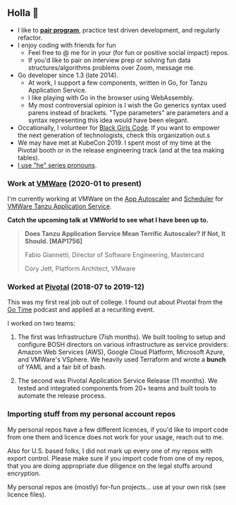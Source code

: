 ## Holla 👋

- I like to [**pair program**](https://www.pivotaltracker.com/blog/how-pair-programming-and-mob-programming-help-quickly-onboard-new-software-engineers), practice test driven development, and regularly refactor.
- I enjoy coding with friends for fun
  - Feel free to @ me for in your (for fun or positive social impact) repos.
  - If you'd like to pair on interview prep or solving fun data structures/algorithms problems over Zoom, message me.
- Go developer since 1.3 (late 2014).
  - At work, I support a few components, written in Go, for Tanzu Application Service.
  - I like playing with Go in the browser using WebAssembly.
  - My most controversial opinion is I wish the Go generics syntax used parens instead of brackets. "Type parameters" are parameters and a syntax representing this idea would have been elegant.
- Occationally, I volunteer for [Black Girls Code](https://www.blackgirlscode.com/). If you want to empower the next generation of technologists, check this organization out.s
- We may have met at KubeCon 2019. I spent most of my time at the Pivotal booth or in the release engineering track (and at the tea making tables).
- [I use "he" series pronouns](https://www.mypronouns.org/he-him).

### Work at [VMWare](https://www.vmware.com)   (2020-01 to present)

I'm currently working at VMWare on the [App Autoscaler](https://docs.pivotal.io/application-service/2-10/appsman-services/autoscaler/about-app-autoscaler.html) and [Scheduler](https://docs.pivotal.io/scheduler/1-2/) for [VMWare Tanzu Application Service](https://tanzu.vmware.com/application-service).

**Catch the upcoming talk at VMWorld to see what I have been up to.**

> **Does Tanzu Application Service Mean Terrific Autoscaler? If Not, It Should. [MAP1756]**
> 
> Fabio Giannetti, Director of Software Engineering, Mastercard
>
> Cory Jett, Platform Architect, VMware

### Worked at [Pivotal](https://en.wikipedia.org/wiki/Pivotal_Software)   (2018-07 to 2019-12)

This was my first real job out of college. I found out about Pivotal from the [Go Time](https://changelog.com/gotime) podcast and applied at a recuriting event.

I worked on two teams:

1. The first was Infrastructure (7ish months). We built tooling to setup and configure BOSH directors on various infrastructure as service providers: Amazon Web Services (AWS), Google Cloud Platform, Microsoft Azure, and VMWare's VSphere. We heavily used Terraform and wrote a **bunch** of YAML and a fair bit of bash.

1. The second was Pivotal Application Service Release (11 months). We tested and integrated components from 20+ teams and built tools to automate the release process.

### Importing stuff from my personal account repos

My personal repos have a few different licences, if you'd like to import code from one them and licence does not work for your usage, reach out to me.

Also for U.S. based folks, I did not mark up every one of my repos with export control. Please make sure if you import code from one of my repos, that you are doing appropriate due diligence on the legal stuffs around encryption.

My personal repos are (mostly) for-fun projects... use at your own risk (see licence files).
